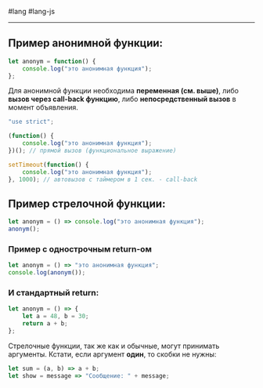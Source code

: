 #lang #lang-js

---
## Пример анонимной функции:

```javascript
let anonym = function() {
    console.log("это анонимная функция");
};
```

Для анонимной функции необходима **переменная (см. выше)**, либо **вызов через call-back функцию**, либо **непосредственный вызов** в момент объявления.

```javascript
"use strict";

(function() {
    console.log("это анонимная функция");
})(); // прямой вызов (функциональное выражение)

setTimeout(function() {
    console.log("это анонимная функция");
}, 1000); // автовызов с таймером в 1 сек. - call-back
```

## Пример стрелочной функции:

```javascript
let anonym = () => console.log("это анонимная функция");
anonym();
```

### Пример с однострочным return-ом

```javascript
let anonym = () => "это анонимная функция";
console.log(anonym());
```

### И стандартный return:

```javascript
let anonym = () => {
    let a = 48, b = 30;
    return a + b;
};
```

Стрелочные функции, так же как и обычные, могут принимать аргументы. Кстати, если аргумент **один**, то скобки не нужны:

```javascript
let sum = (a, b) => a + b;
let show = message => "Сообщение: " + message;
```
